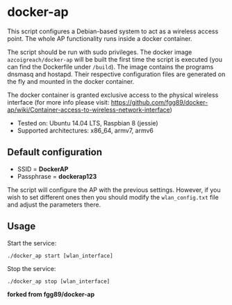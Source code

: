 # docker-ap

This script configures a Debian-based system to act as a wireless access point. The whole AP functionality runs inside a docker container.

The script should be run with sudo privileges. The docker image ``azcoigreach/docker-ap`` will be built the first time the script is executed (you can find the Dockerfile under ``/build``). The image contains the programs dnsmasq and hostapd. Their respective configuration files are generated on the fly and mounted in the docker container.

The docker container is granted exclusive access to the physical wireless interface (for more info please visit: https://github.com/fgg89/docker-ap/wiki/Container-access-to-wireless-network-interface)

* Tested on: Ubuntu 14.04 LTS, Raspbian 8 (jessie)
* Supported architectures: x86_64, armv7, armv6

Default configuration
---------------------

* SSID = **DockerAP**
* Passphrase = **dockerap123**

The script will configure the AP with the previous settings. However, if you wish to set different ones then you should modify the ``wlan_config.txt`` file and adjust the parameters there.

## Usage

Start the service:

```
./docker_ap start [wlan_interface]
```

Stop the service:

```
./docker_ap stop [wlan_interface]
```

**forked from fgg89/docker-ap**
